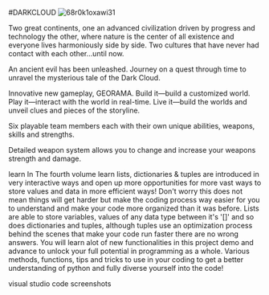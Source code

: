 #DARKCLOUD
![68r0k1oxawi31](https://user-images.githubusercontent.com/87259615/210156439-7b90c024-6d42-4b9b-ab5a-458f3119ee25.png)

Two great continents, one an advanced civilization driven by progress and technology the other, where nature is the center of all existence and everyone lives harmoniously side by side. Two cultures that have never had contact with each other…until now.

An ancient evil has been unleashed. Journey on a quest through time to unravel the mysterious tale of the Dark Cloud.

Innovative new gameplay, GEORAMA. Build it—build a customized world. Play it—interact with the world in real-time. Live it—build the worlds and unveil clues and pieces of the storyline.

Six playable team members each with their own unique abilities, weapons, skills and strengths.

Detailed weapon system allows you to change and increase your weapons strength and damage.

learn
In The fourth volume learn lists, dictionaries & tuples are introduced in very interactive ways and open up more opportunities for more vast ways to store values and data in more efficient ways! Don't worry this does not mean things will get harder but make the coding process way easier for you to understand and make your code more organized than it was before. Lists are able to store variables, values of any data type between it's '[]' and so does dictionaries and tuples, although tuples use an optimization process behind the scenes that make your code run faster there are no wrong answers. You will learn alot of new functionalities in this project demo and advance to unlock your full potential in programming as a whole. Various methods, functions, tips and tricks to use in your coding to get a better understanding of python and fully diverse yourself into the code!

visual studio code screenshots
